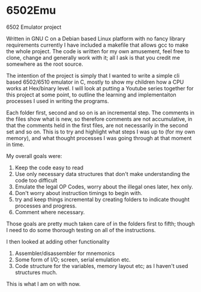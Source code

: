 # 6502Emu
6502 Emulator project

Written in GNU C on a Debian based Linux platform with no fancy library requirements currently
I have included a makefile that allows gcc to make the whole project.
The code is written for my own amusement, feel free to clone, change and generally work with it;
all I ask is that you credit me somewhere as the root source.

The intention of the project is simply that I wanted to write a simple cli based 6502/6510 emulator in C,
mostly to show my children how a CPU works at Hex/binary level.  I will look at putting a Youtube series together
for this project at some point, to outline the learning and implementaiton processes I used in writing the programs.

Each folder first, second and so on is an incremental step.  The comments in the files show what is new, so therefore
comments are not accumulative, in that the comments held in the first files, are not necessarily in the second set and so
on.  This is to try and highlight what steps I was up to (for my own memory), and what thought processes I was going through
at that moment in time.

My overall goals were:

1. Keep the code easy to read
2. Use only necessary data structures that don't make understanding the code too difficult
3. Emulate the legal OP Codes, worry about the illegal ones later, hex only.
4. Don't worry about instruction timings to begin with.
5. try and keep things incremental by creating folders to indicate thought processes and progress.
6. Comment where necessary.

Those goals are pretty much taken care of in the folders first to fifth; though I need to do some thorough testing on all of the instructions.

I then looked at adding other functionality

1. Assembler/disassembler for mnemonics
2. Some form of I/O; screen, serial emulation etc.
3. Code structure for the variables, memory layout etc; as I haven't used structures much.

This is what I am on with now.
